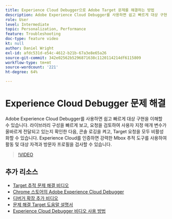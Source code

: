 ```yaml
---
title: Experience Cloud Debugger으로 Adobe Target 문제를 해결하는 방법
description: Adobe Experience Cloud Debugger를 사용하면 쉽고 빠르게 대상 구현을 이해할 수 있습니다. 라이브러리 구성을 빠르게 보고, 요청을 검토하여 사용자 지정 매개 변수가 올바르게 전달되고 있는지 확인한 다음, 콘솔 로깅을 켜고, Target 요청을 모두 비활성화할 수 있습니다. Experience Cloud를 인증하면 강력한 Mbox 추적 도구를 사용하여 활동 및 대상 자격과 방문자 프로필을 검사할 수 있습니다.
role: User
level: Intermediate
topic: Personalization, Performance
feature: Troubleshooting
doc-type: feature video
kt: null
author: Daniel Wright
exl-id: afdc531d-e54c-4612-b21b-67a3e8e65a26
source-git-commit: 342e02562b5296871638c1120114214df6115809
workflow-type: tm+mt
source-wordcount: '221'
ht-degree: 64%

---
```


# Experience Cloud Debugger 문제 해결

Adobe Experience Cloud Debugger를 사용하면 쉽고 빠르게 대상 구현을 이해할 수 있습니다. 라이브러리 구성을 빠르게 보고, 요청을 검토하여 사용자 지정 매개 변수가 올바르게 전달되고 있는지 확인한 다음, 콘솔 로깅을 켜고, Target 요청을 모두 비활성화할 수 있습니다. Experience Cloud를 인증하면 강력한 Mbox 추적 도구를 사용하여 활동 및 대상 자격과 방문자 프로필을 검사할 수 있습니다.

>[!VIDEO](https://video.tv.adobe.com/v/23115/?quality=12)

## 추가 리소스

* [Target 추적 문제 해결 비디오](troubleshoot-with-target-traces.md)
* [Chrome 스토어의 Adobe Experience Cloud Debugger](https://chrome.google.com/webstore/detail/adobe-experience-cloud-de/ocdmogmohccmeicdhlhhgepeaijenapj)
* [디버거 확장 추가 비디오](https://experienceleague.adobe.com/docs/debugger-learn/tutorials/experience-cloud-debugger/add-the-extension.html?lang=en)
* [문제 해결 Target 도움말 설명서](https://experienceleague.adobe.com/docs/target/using/troubleshoot/troubleshooting-target.html?lang=en)
* [Experience Cloud Debugger 비디오 사용 방법](https://experienceleague.adobe.com/docs/debugger-learn/tutorials/experience-cloud-debugger/use-the-experience-cloud-debugger.html?lang=en)
